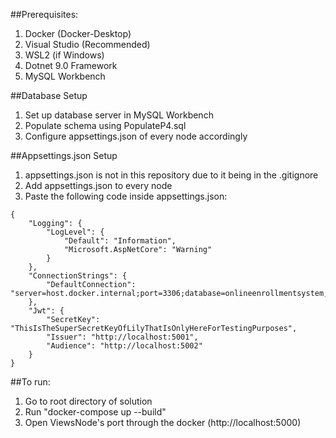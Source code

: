##Prerequisites:
1. Docker (Docker-Desktop)
2. Visual Studio (Recommended)
3. WSL2 (if Windows)
4. Dotnet 9.0 Framework
5. MySQL Workbench

##Database Setup
1. Set up database server in MySQL Workbench
2. Populate schema using PopulateP4.sql
3. Configure appsettings.json of every node accordingly

##Appsettings.json Setup
1. appsettings.json is not in this repository due to it being in the .gitignore
2. Add appsettings.json to every node
3. Paste the following code inside appsettings.json:
```
{
    "Logging": {
        "LogLevel": {
            "Default": "Information",
            "Microsoft.AspNetCore": "Warning"
        }
    },
    "ConnectionStrings": {
        "DefaultConnection": "server=host.docker.internal;port=3306;database=onlineenrollmentsystem;user=root;password=root;"
    },
    "Jwt": {
        "SecretKey": "ThisIsTheSuperSecretKeyOfLilyThatIsOnlyHereForTestingPurposes",
        "Issuer": "http://localhost:5001",
        "Audience": "http://localhost:5002"
    }
}
```

##To run:
1. Go to root directory of solution
2. Run "docker-compose up --build"
3. Open ViewsNode's port through the docker (http://localhost:5000)
